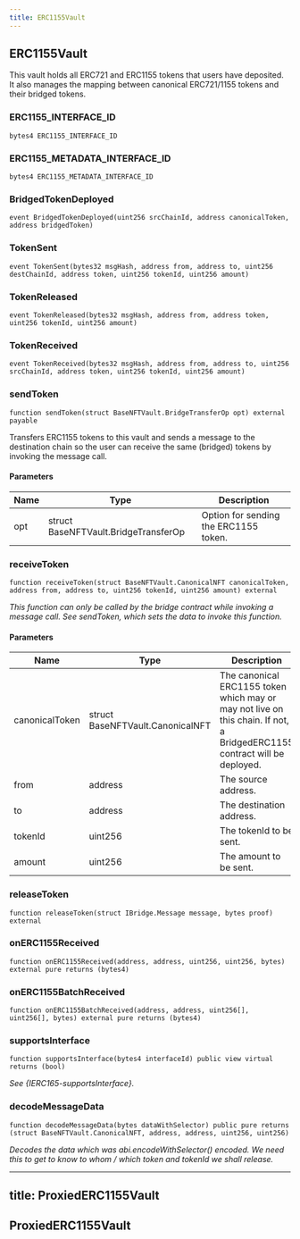 ```yaml
---
title: ERC1155Vault
---
```


## ERC1155Vault

This vault holds all ERC721 and ERC1155 tokens that users have deposited.
It also manages the mapping between canonical ERC721/1155 tokens and their
bridged
tokens.

### ERC1155_INTERFACE_ID

```solidity
bytes4 ERC1155_INTERFACE_ID
```

### ERC1155_METADATA_INTERFACE_ID

```solidity
bytes4 ERC1155_METADATA_INTERFACE_ID
```

### BridgedTokenDeployed

```solidity
event BridgedTokenDeployed(uint256 srcChainId, address canonicalToken, address bridgedToken)
```

### TokenSent

```solidity
event TokenSent(bytes32 msgHash, address from, address to, uint256 destChainId, address token, uint256 tokenId, uint256 amount)
```

### TokenReleased

```solidity
event TokenReleased(bytes32 msgHash, address from, address token, uint256 tokenId, uint256 amount)
```

### TokenReceived

```solidity
event TokenReceived(bytes32 msgHash, address from, address to, uint256 srcChainId, address token, uint256 tokenId, uint256 amount)
```

### sendToken

```solidity
function sendToken(struct BaseNFTVault.BridgeTransferOp opt) external payable
```

Transfers ERC1155 tokens to this vault and sends a message to the
destination chain so the user can receive the same (bridged) tokens
by invoking the message call.

#### Parameters

| Name | Type                                 | Description                           |
| ---- | ------------------------------------ | ------------------------------------- |
| opt  | struct BaseNFTVault.BridgeTransferOp | Option for sending the ERC1155 token. |

### receiveToken

```solidity
function receiveToken(struct BaseNFTVault.CanonicalNFT canonicalToken, address from, address to, uint256 tokenId, uint256 amount) external
```

_This function can only be called by the bridge contract while
invoking a message call. See sendToken, which sets the data to invoke
this function._

#### Parameters

| Name           | Type                             | Description                                                                                                              |
| -------------- | -------------------------------- | ------------------------------------------------------------------------------------------------------------------------ |
| canonicalToken | struct BaseNFTVault.CanonicalNFT | The canonical ERC1155 token which may or may not live on this chain. If not, a BridgedERC1155 contract will be deployed. |
| from           | address                          | The source address.                                                                                                      |
| to             | address                          | The destination address.                                                                                                 |
| tokenId        | uint256                          | The tokenId to be sent.                                                                                                  |
| amount         | uint256                          | The amount to be sent.                                                                                                   |

### releaseToken

```solidity
function releaseToken(struct IBridge.Message message, bytes proof) external
```

### onERC1155Received

```solidity
function onERC1155Received(address, address, uint256, uint256, bytes) external pure returns (bytes4)
```

### onERC1155BatchReceived

```solidity
function onERC1155BatchReceived(address, address, uint256[], uint256[], bytes) external pure returns (bytes4)
```

### supportsInterface

```solidity
function supportsInterface(bytes4 interfaceId) public view virtual returns (bool)
```

_See {IERC165-supportsInterface}._

### decodeMessageData

```solidity
function decodeMessageData(bytes dataWithSelector) public pure returns (struct BaseNFTVault.CanonicalNFT, address, address, uint256, uint256)
```

_Decodes the data which was abi.encodeWithSelector() encoded. We need
this to get to know
to whom / which token and tokenId we shall release._

---

## title: ProxiedERC1155Vault

## ProxiedERC1155Vault
